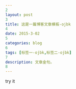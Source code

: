 ```yaml
---
2
layout: post
3
title: 这是一篇博客文章模板-ojbk
4
date: 2015-3-02
5
categories: blog
6
tags: [标签一-ojbk,标签二-ojbk]
7
description: 文章金句。
8
---
```


try it
